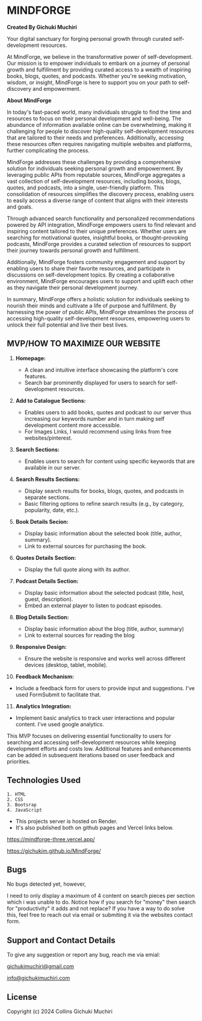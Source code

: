 # MINDFORGE
**Created By Gichuki Muchiri**

Your digital sanctuary for forging personal growth through curated self-development resources.

At MindForge, we believe in the transformative power of self-development. Our mission is to empower individuals to embark on a journey of personal growth and fulfillment by providing curated access to a wealth of inspiring books, blogs, quotes, and podcasts. Whether you're seeking motivation, wisdom, or insight, MindForge is here to support you on your path to self-discovery and empowerment.

**About MindForge**

In today's fast-paced world, many individuals struggle to find the time and resources to focus on their personal development and well-being. The abundance of information available online can be overwhelming, making it challenging for people to discover high-quality self-development resources that are tailored to their needs and preferences. Additionally, accessing these resources often requires navigating multiple websites and platforms, further complicating the process.

MindForge addresses these challenges by providing a comprehensive solution for individuals seeking personal growth and empowerment. By leveraging public APIs from reputable sources, MindForge aggregates a vast collection of self-development resources, including books, blogs, quotes, and podcasts, into a single, user-friendly platform. This consolidation of resources simplifies the discovery process, enabling users to easily access a diverse range of content that aligns with their interests and goals.

Through advanced search functionality and personalized recommendations powered by API integration, MindForge empowers users to find relevant and inspiring content tailored to their unique preferences. Whether users are searching for motivational quotes, insightful books, or thought-provoking podcasts, MindForge provides a curated selection of resources to support their journey towards personal growth and fulfillment.

Additionally, MindForge fosters community engagement and support by enabling users to share their favorite resources, and participate in discussions on self-development topics. By creating a collaborative environment, MindForge encourages users to support and uplift each other as they navigate their personal development journey.

In summary, MindForge offers a holistic solution for individuals seeking to nourish their minds and cultivate a life of purpose and fulfillment. By harnessing the power of public APIs, MindForge streamlines the process of accessing high-quality self-development resources, empowering users to unlock their full potential and live their best lives.

## MVP/HOW TO MAXIMIZE OUR WEBSITE

1. **Homepage:**
   - A clean and intuitive interface showcasing the platform's core features.
   - Search bar prominently displayed for users to search for self-development resources.

2. **Add to Catalogue Sections:**
   - Enables users to add books, quotes and podcast to our server thus increasing our keywords number and in turn making self development content more accessible.
   - For Images Links, I would recommend using links from free websites/pinterest. 

3. **Search Sections:**

   - Enables users to search for content using specific keywords that are available in our server.

4. **Search Results Sections:**
   - Display search results for books, blogs, quotes, and podcasts in separate sections.
   - Basic filtering options to refine search results (e.g., by category, popularity, date, etc.).

5. **Book Details Secion:**
     - Display basic information about the selected book (title, author, summary).
     - Link to external sources for purchasing the book.

6. **Quotes Details Section:**
     - Display the full quote along with its author.

7. **Podcast Details Section:**
     - Display basic information about the selected podcast (title, host, guest, description).
     - Embed an external player to listen to podcast episodes.

8. **Blog Details Section:**
     - Display basic information about the blog (title, author, summary)
     - Link to external sources for reading the blog

9. **Responsive Design:**
   - Ensure the website is responsive and works well across different devices (desktop, tablet, mobile).

10. **Feedback Mechanism:**
   - Include a feedback form for users to provide input and suggestions. I've used FormSubmit to facilitate that.

11. **Analytics Integration:**
   - Implement basic analytics to track user interactions and popular content. I've used google analytics.

This MVP focuses on delivering essential functionality to users for searching and accessing self-development resources while keeping development efforts and costs low. Additional features and enhancements can be added in subsequent iterations based on user feedback and priorities.

## Technologies Used

    1. HTML
    2. CSS
    3. Bootsrap
    4. JavaScript

- This projects server is hosted on Render.
- It's also published both on github pages and Vercel links below.

https://mindforge-three.vercel.app/

https://gichukim.github.io/MindForge/

## Bugs

No bugs detected yet, however, 

I need to only display a maximum of 4 content on search pieces per section which i was unable to do. Notice how if you search for "money" then search for "productivity" it adds and not replace? If you have a way to do solve this, feel free to reach out via email or submiting it via the websites contact form. 

## Support and Contact Details

To give any suggestion or report any bug, reach me via emial:

gichukimuchiri@gmail.com

info@gichukimuchiri.com

## License

Copyright (c) 2024 Collins Gichuki Muchiri
